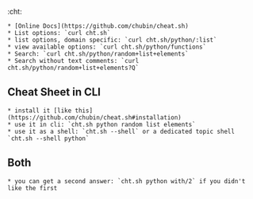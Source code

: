 :cht:

    * [Online Docs](https://github.com/chubin/cheat.sh)
    * List options: `curl cht.sh`
    * list options, domain specific: `curl cht.sh/python/:list`
    * view available options: `curl cht.sh/python/functions`
    * Search: `curl cht.sh/python/random+list+elements`
    * Search without text comments: `curl cht.sh/python/random+list+elements?Q`

## Cheat Sheet in CLI
    * install it [like this](https://github.com/chubin/cheat.sh#installation)
    * use it in cli: `cht.sh python random list elements`
    * use it as a shell: `cht.sh --shell` or a dedicated topic shell `cht.sh --shell python`

## Both
    * you can get a second answer: `cht.sh python with/2` if you didn't like the first

